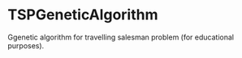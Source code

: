 # TSPGeneticAlgorithm
Ggenetic algorithm for travelling salesman problem (for educational purposes).
